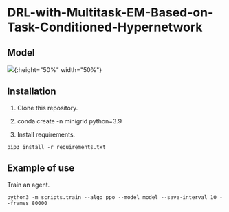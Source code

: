 # DRL-with-Multitask-EM-Based-on-Task-Conditioned-Hypernetwork

## Model
![](https://github.com/ygjin11/DRL-with-Multitask-EM-Based-on-Task-Conditioned-Hypernetwork/blob/main/model.png){:height="50%" width="50%"}

## Installation

1. Clone this repository.

2. conda create -n minigrid python=3.9

3.  Install requirements.
```
pip3 install -r requirements.txt
```


## Example of use

Train an agent.
```
python3 -m scripts.train --algo ppo --model model --save-interval 10 --frames 80000
```


